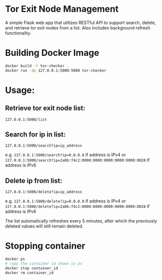 # Tor Exit Node Management

A simple Flask web app that utilizes RESTful API to support search, delete, and retrieve tor exit nodes from a list. Also includes background refresh functionality.

# Building Docker Image

```bash
docker build -t tor-checker .
docker run -dp 127.0.0.1:5000:5000 tor-checker
```

# Usage:

## Retrieve tor exit node list: 

`127.0.0.1:5000/list`

## Search for ip in list: 

`127.0.0.1:5000/search?ip=ip_address`

e.g. `127.0.0.1:5000/search?ip=0.0.0.0` if address is IPv4 or `127.0.0.1:5000/search?ip=2a0b:f4c2:0000:0000:0000:0000:0000:0028` if address is IPv6

## Delete ip from list: 

`127.0.0.1:5000/delete?ip=ip_address`

e.g. `127.0.0.1:5000/delete?ip=0.0.0.0` if address is IPv4 or `127.0.0.1:5000/delete?ip=2a0b:f4c2:0000:0000:0000:0000:0000:0028` if address is IPv6

The list automatically refreshes every 5 minutes, after which the previously deleted values will still remain deleted.

# Stopping container

```bash
docker ps 
# copy the container id shown in ps
docker stop container_id
docker rm container_id
```